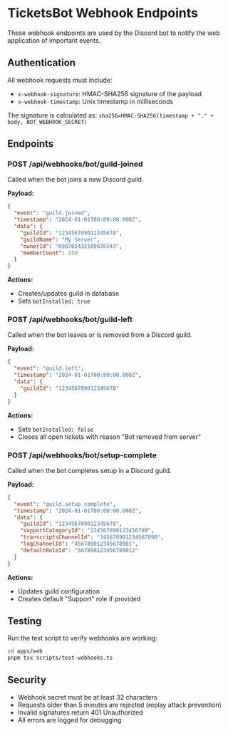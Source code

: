 # TicketsBot Webhook Endpoints

These webhook endpoints are used by the Discord bot to notify the web application of important events.

## Authentication

All webhook requests must include:
- `x-webhook-signature`: HMAC-SHA256 signature of the payload
- `x-webhook-timestamp`: Unix timestamp in milliseconds

The signature is calculated as: `sha256=HMAC-SHA256(timestamp + "." + body, BOT_WEBHOOK_SECRET)`

## Endpoints

### POST /api/webhooks/bot/guild-joined

Called when the bot joins a new Discord guild.

**Payload:**
```json
{
  "event": "guild.joined",
  "timestamp": "2024-01-01T00:00:00.000Z",
  "data": {
    "guildId": "123456789012345678",
    "guildName": "My Server",
    "ownerId": "098765432109876543",
    "memberCount": 150
  }
}
```

**Actions:**
- Creates/updates guild in database
- Sets `botInstalled: true`

### POST /api/webhooks/bot/guild-left

Called when the bot leaves or is removed from a Discord guild.

**Payload:**
```json
{
  "event": "guild.left",
  "timestamp": "2024-01-01T00:00:00.000Z",
  "data": {
    "guildId": "123456789012345678"
  }
}
```

**Actions:**
- Sets `botInstalled: false`
- Closes all open tickets with reason "Bot removed from server"

### POST /api/webhooks/bot/setup-complete

Called when the bot completes setup in a Discord guild.

**Payload:**
```json
{
  "event": "guild.setup_complete",
  "timestamp": "2024-01-01T00:00:00.000Z",
  "data": {
    "guildId": "123456789012345678",
    "supportCategoryId": "234567890123456789",
    "transcriptsChannelId": "345678901234567890",
    "logChannelId": "456789012345678901",
    "defaultRoleId": "567890123456789012"
  }
}
```

**Actions:**
- Updates guild configuration
- Creates default "Support" role if provided

## Testing

Run the test script to verify webhooks are working:

```bash
cd apps/web
pnpm tsx scripts/test-webhooks.ts
```

## Security

- Webhook secret must be at least 32 characters
- Requests older than 5 minutes are rejected (replay attack prevention)
- Invalid signatures return 401 Unauthorized
- All errors are logged for debugging